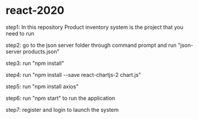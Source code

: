 # react-2020

step1: In this repository Product inventory system is the project that you need to run

step2: go to the json server folder through command prompt and run "json-server products.json"

step3: run "npm install"

step4: run "npm install --save react-chartjs-2 chart.js"

step5: run "npm install axios"

step6: run "npm start" to run the application 

step7: register and login to launch the system

